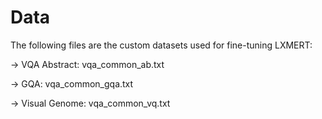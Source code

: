 # Data

The following files are the custom datasets used for fine-tuning LXMERT:

-> VQA Abstract: vqa_common_ab.txt

-> GQA: vqa_common_gqa.txt

-> Visual Genome: vqa_common_vq.txt
